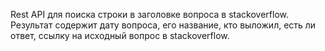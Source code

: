 Rest API для поиска строки в заголовке вопроса в stackoverflow. Результат содержит дату вопроса, его название, кто выложил, есть ли ответ, ссылку на исходный вопрос в stackoverflow.
